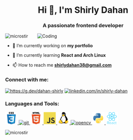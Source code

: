 <h1 align="center">Hi 👋, I'm Shirly Dahan</h1>
<h3 align="center">A passionate frontend developer</h3>
<img align="right" alt="Coding" width="400"src="https://media1.giphy.com/media/4Z5xa7Y9RWlXfaFb5o/giphy.gif">


<p align="left"> <img src="https://komarev.com/ghpvc/?username=microstir&label=Profile%20views&color=0e75b6&style=flat" alt="microstir" /> </p>

- 🔭 I’m currently working on **my portfolio**

- 🌱 I’m currently learning **React and Arch Linux**

- 📫 How to reach me **shirlydahan38@gmail.com**

<h3 align="left">Connect with me:</h3>
<p align="left">
<a href="https://dev.to/https://g.dev/dahan-shirly" target="blank"><img align="center" src="https://raw.githubusercontent.com/rahuldkjain/github-profile-readme-generator/master/src/images/icons/Social/devto.svg" alt="https://g.dev/dahan-shirly" height="30" width="40" /></a>
<a href="https://linkedin.com/in/linkedin.com/in/shirly-dahan" target="blank"><img align="center" src="https://raw.githubusercontent.com/rahuldkjain/github-profile-readme-generator/master/src/images/icons/Social/linked-in-alt.svg" alt="linkedin.com/in/shirly-dahan" height="30" width="40" /></a>
</p>

<h3 align="left">Languages and Tools:</h3>
<p align="left"> <a href="https://www.w3schools.com/css/" target="_blank" rel="noreferrer"> <img src="https://raw.githubusercontent.com/devicons/devicon/master/icons/css3/css3-original-wordmark.svg" alt="css3" width="40" height="40"/> </a> <a href="https://git-scm.com/" target="_blank" rel="noreferrer"> <img src="https://www.vectorlogo.zone/logos/git-scm/git-scm-icon.svg" alt="git" width="40" height="40"/> </a> <a href="https://www.w3.org/html/" target="_blank" rel="noreferrer"> <img src="https://raw.githubusercontent.com/devicons/devicon/master/icons/html5/html5-original-wordmark.svg" alt="html5" width="40" height="40"/> </a> <a href="https://developer.mozilla.org/en-US/docs/Web/JavaScript" target="_blank" rel="noreferrer"> <img src="https://raw.githubusercontent.com/devicons/devicon/master/icons/javascript/javascript-original.svg" alt="javascript" width="40" height="40"/> </a> <a href="https://www.linux.org/" target="_blank" rel="noreferrer"> <img src="https://raw.githubusercontent.com/devicons/devicon/master/icons/linux/linux-original.svg" alt="linux" width="40" height="40"/> </a> <a href="https://opencv.org/" target="_blank" rel="noreferrer"> <img src="https://www.vectorlogo.zone/logos/opencv/opencv-icon.svg" alt="opencv" width="40" height="40"/> </a> <a href="https://www.python.org" target="_blank" rel="noreferrer"> <img src="https://raw.githubusercontent.com/devicons/devicon/master/icons/python/python-original.svg" alt="python" width="40" height="40"/> </a> <a href="https://reactjs.org/" target="_blank" rel="noreferrer"> <img src="https://raw.githubusercontent.com/devicons/devicon/master/icons/react/react-original-wordmark.svg" alt="react" width="40" height="40"/> </a> </p>

<p><img align="center" src="https://github-readme-stats.vercel.app/api/top-langs?username=microstir&show_icons=true&locale=en&layout=compact" alt="microstir" /></p>


